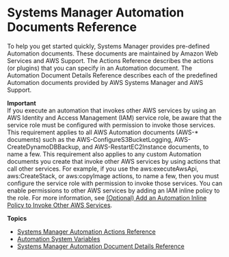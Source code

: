 # Systems Manager Automation Documents Reference<a name="automation-documents-reference"></a>

To help you get started quickly, Systems Manager provides pre\-defined Automation documents\. These documents are maintained by Amazon Web Services and AWS Support\. The Actions Reference describes the actions \(or plugins\) that you can specify in an Automation document\. The Automation Document Details Reference describes each of the predefined Automation documents provided by AWS Systems Manager and AWS Support\.

**Important**  
If you execute an automation that invokes other AWS services by using an AWS Identity and Access Management \(IAM\) service role, be aware that the service role must be configured with permission to invoke those services\. This requirement applies to all AWS Automation documents \(AWS\-\* documents\) such as the AWS\-ConfigureS3BucketLogging, AWS\-CreateDynamoDBBackup, and AWS\-RestartEC2Instance documents, to name a few\. This requirement also applies to any custom Automation documents you create that invoke other AWS services by using actions that call other services\. For example, if you use the aws:executeAwsApi, aws:CreateStack, or aws:copyImage actions, to name a few, then you must configure the service role with permission to invoke those services\. You can enable permissions to other AWS services by adding an IAM inline policy to the role\. For more information, see [\(Optional\) Add an Automation Inline Policy to Invoke Other AWS Services](automation-permissions.md#automation-role-add-inline-policy)\.

**Topics**
+ [Systems Manager Automation Actions Reference](automation-actions.md)
+ [Automation System Variables](automation-variables.md)
+ [Systems Manager Automation Document Details Reference](automation-documents-reference-details.md)